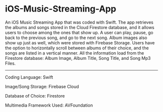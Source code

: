# iOS-Music-Streaming-App
An iOS Music Streaming App that was coded with Swift. The app retrieves the albums and songs stored in the Cloud Firestore database, and it allows users to choose among the ones that show up. A user can play, pause, go back to the previous song, and go to the next song. Album images also show up just as well, which were stored with Firebase Storage. Users have the option to horizontally scroll between albums of their choice, and the songs are listed in a vertical manner. All the information load from the Firestore database: Album Image, Album Title, Song Title, and Song Mp3 Files.


------------------------------------------------------------


Coding Language: Swift

Image/Song Storage: Firebase Cloud

Database of Choice: Firestore

Multimedia Framework Used: AVFoundation



